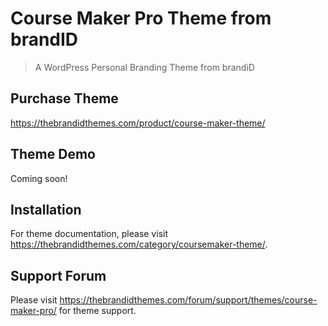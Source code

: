 # Course Maker Pro Theme from brandID

> A WordPress Personal Branding Theme from brandiD

## Purchase Theme
https://thebrandidthemes.com/product/course-maker-theme/

## Theme Demo
Coming soon!

## Installation
For theme documentation, please visit https://thebrandidthemes.com/category/coursemaker-theme/.

## Support Forum
Please visit https://thebrandidthemes.com/forum/support/themes/course-maker-pro/ for theme support.
